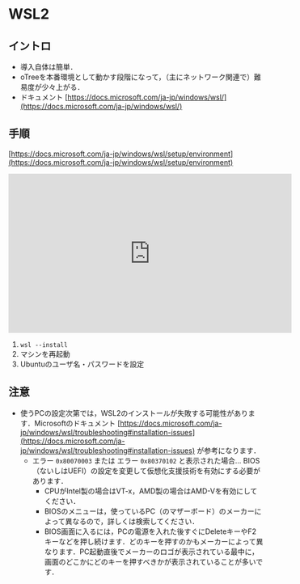 # WSL2

## イントロ

- 導入自体は簡単．
- oTreeを本番環境として動かす段階になって，（主にネットワーク関連で）難易度が少々上がる．
- ドキュメント [https://docs.microsoft.com/ja-jp/windows/wsl/](https://docs.microsoft.com/ja-jp/windows/wsl/)


## 手順

[https://docs.microsoft.com/ja-jp/windows/wsl/setup/environment](https://docs.microsoft.com/ja-jp/windows/wsl/setup/environment)

<p class="ytubevideo"><iframe width="560" height="315" src="https://www.youtube.com/embed/G3WAFlfOoYM?rel=0&enablejsapi=1&origin=https://yshimod.github.io/" title="YouTube video player" frameborder="0" allow="accelerometer; autoplay; clipboard-write; encrypted-media; gyroscope; picture-in-picture" allowfullscreen></iframe></p>

1. `wsl --install`
2. マシンを再起動
3. Ubuntuのユーザ名・パスワードを設定


## 注意

- 使うPCの設定次第では，WSL2のインストールが失敗する可能性があります．Microsoftのドキュメント [https://docs.microsoft.com/ja-jp/windows/wsl/troubleshooting#installation-issues](https://docs.microsoft.com/ja-jp/windows/wsl/troubleshooting#installation-issues) が参考になります．
    - エラー `0x80070003` または エラー `0x80370102` と表示された場合... BIOS（ないしはUEFI）の設定を変更して仮想化支援技術を有効にする必要があります．
        - CPUがIntel製の場合はVT-x，AMD製の場合はAMD-Vを有効にしてください．
        - BIOSのメニューは，使っているPC（のマザーボード）のメーカーによって異なるので，詳しくは検索してください．
        - BIOS画面に入るには，PCの電源を入れた後すぐにDeleteキーやF2キーなどを押し続けます．どのキーを押すのかもメーカーによって異なります．PC起動直後でメーカーのロゴが表示されている最中に，画面のどこかにどのキーを押すべきかが表示されていることが多いです．
